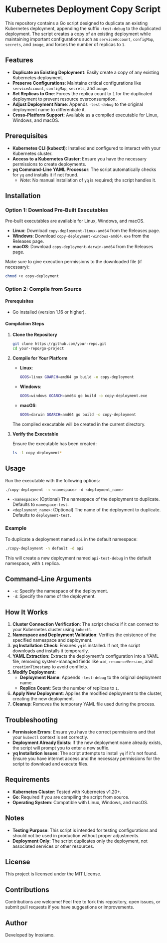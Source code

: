 # Kubernetes Deployment Copy Script

This repository contains a Go script designed to duplicate an existing Kubernetes deployment, appending the suffix `-test-debug` to the duplicated deployment. The script creates a copy of an existing deployment while maintaining important configurations such as `serviceAccount`, `configMap`, `secrets`, and `image`, and forces the number of replicas to `1`.

## Features

- **Duplicate an Existing Deployment**: Easily create a copy of any existing Kubernetes deployment.
- **Preserve Configurations**: Maintains critical configurations like `serviceAccount`, `configMap`, `secrets`, and `image`.
- **Set Replicas to One**: Forces the replica count to `1` for the duplicated deployment to prevent resource overconsumption.
- **Adjust Deployment Name**: Appends `-test-debug` to the original deployment name to differentiate it.
- **Cross-Platform Support**: Available as a compiled executable for Linux, Windows, and macOS.

## Prerequisites

- **Kubernetes CLI (kubectl)**: Installed and configured to interact with your Kubernetes cluster.
- **Access to a Kubernetes Cluster**: Ensure you have the necessary permissions to create deployments.
- **yq Command-Line YAML Processor**: The script automatically checks for `yq` and installs it if not found.
  - *Note*: No manual installation of `yq` is required; the script handles it.

## Installation

### Option 1: Download Pre-Built Executables

Pre-built executables are available for Linux, Windows, and macOS.

- **Linux**: Download `copy-deployment-linux-amd64` from the Releases page.
- **Windows**: Download `copy-deployment-windows-amd64.exe` from the Releases page.
- **macOS**: Download `copy-deployment-darwin-amd64` from the Releases page.

Make sure to give execution permissions to the downloaded file (if necessary):

```bash
chmod +x copy-deployment
```

### Option 2: Compile from Source

#### Prerequisites

- Go installed (version 1.16 or higher).

#### Compilation Steps

1. **Clone the Repository**

   ```bash
   git clone https://github.com/your-repo.git
   cd your-repo/go-project
   ```

2. **Compile for Your Platform**

   - **Linux**:
     ```bash
     GOOS=linux GOARCH=amd64 go build -o copy-deployment
     ```
   - **Windows**:
     ```bash
     GOOS=windows GOARCH=amd64 go build -o copy-deployment.exe
     ```
   - **macOS**:
     ```bash
     GOOS=darwin GOARCH=amd64 go build -o copy-deployment
     ```

   The compiled executable will be created in the current directory.

3. **Verify the Executable**

   Ensure the executable has been created:

   ```bash
   ls -l copy-deployment*
   ```

## Usage

Run the executable with the following options:

```bash
./copy-deployment -n <namespace> -d <deployment_name>
```

- `<namespace>`: (Optional) The namespace of the deployment to duplicate. Defaults to `namespace-test`.
- `<deployment_name>`: (Optional) The name of the deployment to duplicate. Defaults to `deployment-test`.

### Example

To duplicate a deployment named `api` in the default namespace:

```bash
./copy-deployment -n default -d api
```

This will create a new deployment named `api-test-debug` in the default namespace, with `1` replica.

## Command-Line Arguments

- `-n`: Specify the namespace of the deployment.
- `-d`: Specify the name of the deployment.

## How It Works

1. **Cluster Connection Verification**: The script checks if it can connect to your Kubernetes cluster using `kubectl`.
2. **Namespace and Deployment Validation**: Verifies the existence of the specified namespace and deployment.
3. **yq Installation Check**: Ensures `yq` is installed. If not, the script downloads and installs it temporarily.
4. **YAML Extraction**: Extracts the deployment's configuration into a YAML file, removing system-managed fields like `uid`, `resourceVersion`, and `creationTimestamp` to avoid conflicts.
5. **Modify Deployment**:
   - **Deployment Name**: Appends `-test-debug` to the original deployment name.
   - **Replica Count**: Sets the number of replicas to `1`.
6. **Apply New Deployment**: Applies the modified deployment to the cluster, creating the new deployment.
7. **Cleanup**: Removes the temporary YAML file used during the process.

## Troubleshooting

- **Permission Errors**: Ensure you have the correct permissions and that your `kubectl` context is set correctly.
- **Deployment Already Exists**: If the new deployment name already exists, the script will prompt you to enter a new suffix.
- **yq Installation Issues**: The script attempts to install `yq` if it's not found. Ensure you have internet access and the necessary permissions for the script to download and execute files.

## Requirements

- **Kubernetes Cluster**: Tested with Kubernetes v1.20+.
- **Go**: Required if you are compiling the script from source.
- **Operating System**: Compatible with Linux, Windows, and macOS.

## Notes

- **Testing Purpose**: This script is intended for testing configurations and should not be used in production without proper adjustments.
- **Deployment Only**: The script duplicates only the deployment, not associated services or other resources.

## License

This project is licensed under the MIT License.

## Contributions

Contributions are welcome! Feel free to fork this repository, open issues, or submit pull requests if you have suggestions or improvements.

## Author

Developed by Inoxiamo.

